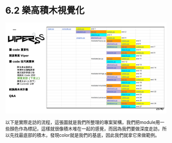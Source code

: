 # 6.2 樂高積木視覺化

![](../.gitbook/assets/coscup-versionpython-kai-yuan-ruan-ti-kao-gu-24.png)

以下是實際走訪的流程，這張圖就是我們所整理的專案架構，我們把module用一些顏色作為標記，這樣就很像積木堆在一起的感覺，而因為我們要做深度走訪，所以先找最底部的積木，發現color就是我們的基底，因此我們就拿它來做範例。
